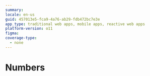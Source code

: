 ```yaml
---
summary:
locale: en-us
guid: 457013e5-fca9-4a76-ab29-fdb472bc7e3e
app_type: traditional web apps, mobile apps, reactive web apps
platform-version: o11
figma:
coverage-type:
  - none
---
```


# Numbers
